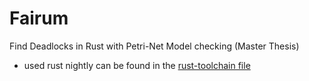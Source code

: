 # Fairum
Find Deadlocks in Rust with Petri-Net Model checking (Master Thesis)

- used rust nightly can be found in the [rust-toolchain file](https://doc.rust-lang.org/nightly/edition-guide/rust-2018/rustup-for-managing-rust-versions.html#managing-versions)